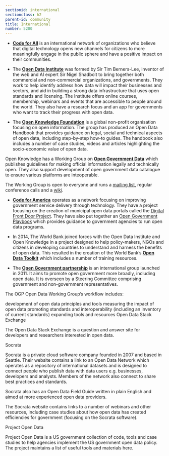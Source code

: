 ```yaml
---
sectionid: international
sectionclass: h2
parent-id: community
title: International
number: 5200
---
```


- **[Code for All](https://codeforall.org/)** is an international network of organizations who believe that digital technology opens new channels for citizens to more meaningfully engage in the public sphere and have a positive impact on their communities.

- The **[Open Data Institute](http://theodi.org)** was formed by Sir Tim Berners-Lee, inventor of the web and AI expert Sir Nigel Shadbolt to bring together both commercial and non-commercial organizations, and governments. They work to help identify address how data will impact their businesses and sectors, and aid in building a strong data infrastructure that uses open standards and licensing. The Institute offers online courses, membership, webinars and events that are accessible to people around the world. They also have a research focus and an app for governments who want to track their progress with open data.

- The **[Open Knowledge Foundation](https://okfn.org/)** is a global non-profit organisation focusing on open information. The group has produced an Open Data Handbook that provides guidance on legal, social and technical aspects of open data, including step-by-step how-to guides. The handbook also includes a number of case studies, videos and articles highlighting the socio-economic value of open data.

Open Knowledge has a Working Group on **[Open Government Data](http://opengovernmentdata.org)** which publishes guidelines for making official information legally and technically open. They also support development of open government data catalogue to ensure various platforms are inteoperable.

The Working Group is open to everyone and runs a [mailing list](https://lists.okfn.org/mailman/listinfo/open-government), regular conference calls and a [wiki](http://wiki.okfn.org/Wg/government).

- **[Code for America](https://www.codeforamerica.org/)** operates as a network focusing on improving government service delivery through technology. They have a project focusing on the creation of municipal open data portals called the [Digital Front Door Project](http://archive.codeforamerica.org/our-work/initiatives/digitalfrontdoor/). They have also put together an [Open Government Playbook](https://www.codeforamerica.org/resources/providing-access/open-government) which provides guidance to government agencies to run open data programs.

- In 2014, The World Bank joined forces with the Open Data Institute and Open Knowledge in a project designed to help policy-makers, NGOs and citizens in developing countries to understand and harness the benefits of open data. This resulted in the creation of the World Bank’s **[Open Data Toolkit](http://opendatatoolkit.worldbank.org/en/)** which includes a number of training resources.

- The **[Open Government partnership]()** is an international group launched in 2011. It aims to promote open government more broadly, including open data. It is overseen by a Steering Committee comprising government and non-government representatives. 

The OGP Open Data Working Group’s workflow includes:

development of open data principles and tools
measuring the impact of open data
promoting standards and interoperability (including an inventory of current standards )
expanding tools and resources
Open Data Stack Exchange

The Open Data Stack Exchange is a question and answer site for developers and researchers interested in open data.

Socrata

Socrata is a private cloud software company founded in 2007 and based in Seattle. Their website contains a link to an Open Data Network which operates as a repository of international datasets and is designed to connect people who publish data with data users e.g. businesses, developers and analysts. Members of the network also connect to share best practices and standards.

Socrata also has an Open Data Field Guide written in plain English and aimed at more experienced open data providers.

The Socrata website contains links to a number of webinars and other resources, including case studies about how open data has created efficiencies for government (focusing on the Socrata software).

Project Open Data

Project Open Data is a US government collection of code, tools and case studies to help agencies implement the US government open data policy. The project maintains a list of useful tools and materials here.